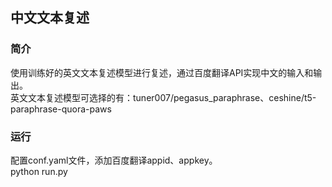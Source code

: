 ## 中文文本复述

### 简介
使用训练好的英文文本复述模型进行复述，通过百度翻译API实现中文的输入和输出。  
英文文本复述模型可选择的有：tuner007/pegasus_paraphrase、ceshine/t5-paraphrase-quora-paws



### 运行
配置conf.yaml文件，添加百度翻译appid、appkey。  
python run.py